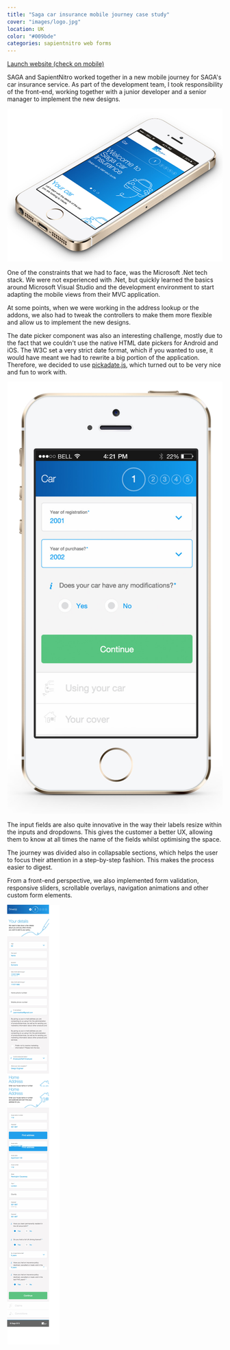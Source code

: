 ```yaml
---
title: "Saga car insurance mobile journey case study"
cover: "images/logo.jpg"
location: UK
color: "#009bde"
categories: sapientnitro web forms
---
```


<p class="align-center">
<a class="btn" href="https://m.saga.co.uk/insurance/car-insurance/get-quote/Vehicle" target="_blank">Launch website (check on mobile)</a>
</p>

SAGA and SapientNitro worked together in a new mobile journey for SAGA's car insurance service. As part of the development team, I took responsibility of the front-end, working together with a junior developer and a senior manager to implement the new designs.

![Content coming soon.](./images/0.jpg)

One of the constraints that we had to face, was the Microsoft .Net tech stack. We were not experienced with .Net, but quickly learned the basics around Microsoft Visual Studio and the development environment to start adapting the mobile views from their MVC application.

At some points, when we were working in the address lookup or the addons, we also had to tweak the controllers to make them more flexible and allow us to implement the new designs.

The date picker component was also an interesting challenge, mostly due to the fact that we couldn't use the native HTML date pickers for Android and iOS. The W3C set a very strict date format, which if you wanted to use, it would have meant we had to rewrite a big portion of the application. Therefore, we decided to use [pickadate.js](http://amsul.ca/pickadate.js/), which turned out to be very nice and fun to work with.

![](./images/1.jpg)

The input fields are also quite innovative in the way their labels resize within the inputs and dropdowns. This gives the customer a better UX, allowing them to know at all times the name of the fields whilst optimising the space.

The journey was divided also in collapsable sections, which helps the user to focus their attention in a step-by-step fashion. This makes the process easier to digest.

From a front-end perspective, we also implemented form validation, responsive sliders, scrollable overlays, navigation animations and other custom form elements.

![](./images/2.jpg)
